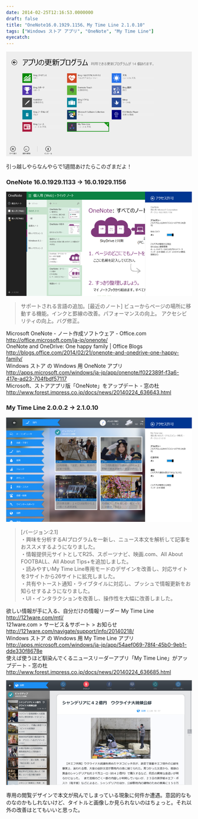 ```yaml
---
date: 2014-02-25T12:16:53.0000000
draft: false
title: "OneNote16.0.1929.1156、My Time Line 2.1.0.10"
tags: ["Windows ストア アプリ", "OneNote", "My Time Line"]
eyecatch: 
---
```

<p><span itemscope itemtype="http://schema.org/Photograph"><img src="20140225120625.png" alt="f:id:daruyanagi:20140225120625p:plain" title="f:id:daruyanagi:20140225120625p:plain" class="hatena-fotolife" itemprop="image"></span></p><p>引っ越しやらなんやらで1週間あけたらこのざまだよ！</p>

<div class="section">
<h3>OneNote 16.0.1929.1133 → 16.0.1929.1156</h3>
<p><span itemscope itemtype="http://schema.org/Photograph"><img src="20140225121122.png" alt="f:id:daruyanagi:20140225121122p:plain" title="f:id:daruyanagi:20140225121122p:plain" class="hatena-fotolife" itemprop="image"></span><br />
</p>

<blockquote>
<p>サポートされる言語の追加。[最近のノート] ビューからページの場所に移動する機能。インクと罫線の改善。パフォーマンスの向上。 アクセシビリティの向上。バグ修正。</p>

</blockquote>
<p>Microsoft OneNote - ノート作成ソフトウェア - Office.com<br />
<a href="http://office.microsoft.com/ja-jp/onenote/">http://office.microsoft.com/ja-jp/onenote/</a><br />
OneNote and OneDrive: One happy family | Office Blogs<br />
<a href="http://blogs.office.com/2014/02/21/onenote-and-onedrive-one-happy-family/">http://blogs.office.com/2014/02/21/onenote-and-onedrive-one-happy-family/</a><br />
Windows ストア の Windows 用 OneNote アプリ<br />
<a href="http://apps.microsoft.com/windows/ja-jp/app/onenote/f022389f-f3a6-417e-ad23-704fbdf57117">http://apps.microsoft.com/windows/ja-jp/app/onenote/f022389f-f3a6-417e-ad23-704fbdf57117</a><br />
Microsoft、ストアアプリ版「OneNote」をアップデート - 窓の杜<br />
<a href="http://www.forest.impress.co.jp/docs/news/20140224_636643.html">http://www.forest.impress.co.jp/docs/news/20140224_636643.html</a><br />
</p>

</div>
<div class="section">
<h3>My Time Line 2.0.0.2 → 2.1.0.10</h3>
<p><span itemscope itemtype="http://schema.org/Photograph"><img src="20140225121238.png" alt="f:id:daruyanagi:20140225121238p:plain" title="f:id:daruyanagi:20140225121238p:plain" class="hatena-fotolife" itemprop="image"></span><br />
</p>

<blockquote>
<p>[バージョン:2.1]<br />
・興味を分析するAIプログラムを一新し、ニュース本文を解析して記事をおススメするようになりました。<br />
・情報提供元サイトとしてR25、スポーツナビ、映画.com、All About FOOTBALL、All About Tips+を追加しました。<br />
・読みやすいMy Time Line専用モードのデザインを改善し、対応サイトを3サイトから26サイトに拡充しました。<br />
・共有やトースト通知・ライブタイルに対応し、プッシュで情報更新をお知らせするようになりました。<br />
・UI・インタラクションを改善し、操作性を大幅に改善しました。</p>

</blockquote>
<p>欲しい情報が手に入る、自分だけの情報リーダー My Time Line<br />
<a href="http://121ware.com/mtl/">http://121ware.com/mtl/</a><br />
121ware.com > サービス＆サポート > お知らせ<br />
<a href="http://121ware.com/navigate/support/info/20140218/">http://121ware.com/navigate/support/info/20140218/</a><br />
Windows ストア の Windows 用 My Time Line アプリ<br />
<a href="http://apps.microsoft.com/windows/ja-jp/app/54aef069-78f4-45b0-9eb1-dde330f8678e">http://apps.microsoft.com/windows/ja-jp/app/54aef069-78f4-45b0-9eb1-dde330f8678e</a><br />
使えば使うほど馴染んでくるニュースリーダーアプリ「My Time Line」がアップデート - 窓の杜<br />
<a href="http://www.forest.impress.co.jp/docs/news/20140224_636685.html">http://www.forest.impress.co.jp/docs/news/20140224_636685.html</a></p><p><span itemscope itemtype="http://schema.org/Photograph"><img src="20140225121314.png" alt="f:id:daruyanagi:20140225121314p:plain" title="f:id:daruyanagi:20140225121314p:plain" class="hatena-fotolife" itemprop="image"></span></p><p>専用の閲覧デザインで本文が飛んでしまっている現象に何件か遭遇。意図的なものなのかもしれないけど、タイトルと画像しか見られないのはちょっと。それ以外の改善はとてもいいと思った。</p>

</div>